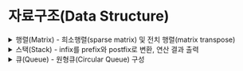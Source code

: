 # 자료구조(Data Structure)
<details markdown="1">
<summary>행렬(Matrix) - 희소행렬(sparse matrix) 및 전치 행렬(matrix transpose)</summary>

![image](https://user-images.githubusercontent.com/91407433/152627338-5cdff078-b674-4400-a5d0-7055f5901bee.png)

![image](https://user-images.githubusercontent.com/91407433/152627344-0660fc6f-8962-451b-8c8c-32d296a73199.png)

![image](https://user-images.githubusercontent.com/91407433/152627385-bb01792f-9660-4eff-8485-7755df78a56b.png)
</details>

<details markdown="1">
<summary>스택(Stack) - infix를 prefix와 postfix로 변환, 연산 결과 출력</summary>

![image](https://user-images.githubusercontent.com/91407433/152627427-a5f0b609-a3e4-42e2-a7c6-2572ec52c103.png)
</details>

<details markdown="1">
<summary>큐(Queue) - 원형큐(Circular Queue) 구성</summary>

![image](https://user-images.githubusercontent.com/91407433/152627515-9f6e313c-c76f-4c2f-bc9d-4cea7206e307.png)
</details>
